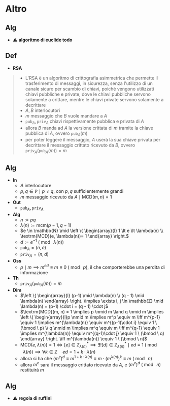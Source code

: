 # Altro

## Alg

- ⚠️ **algoritmo di euclide todo**

## Def

- **RSA**

> - L'RSA è un algoritmo di crittografia asimmetrica che permette il trasferimento di messaggi, in sicurezza, senza l'utilizzo di un canale sicuro per scambio di chiavi, poiché vengono utilizzati chiavi pubbliche e private, dove le chiavi pubbliche servono solamente a crittare, mentre le chiavi private servono solamente a decrittare
> - $A, B$ interlocutori
> - $m$ messaggio che $B$ vuole mandare a $A$
> - $\texttt{pub}_A, \texttt{priv}_A$ chiavi rispettivamente pubblica e privata di $A$
> - allora $B$ manda ad $A$ la versione crittata di $m$ tramite la chiave pubblica di $A$, ovvero $\texttt{pub}_A(m)$
> - per poter leggere il messaggio, $A$ userà la sua chiave privata per decrittare il messaggio crittato ricevuto da $B$, ovvero $\texttt{priv}_A(\texttt{pub}_A(m)) = m$

## Alg

- **In**
    - $A$ interlocutore
    - $p, q \in \mathbb{P} \mid p \neq q$, con $p, q$ sufficientemente grandi
    - $m$ messaggio ricevuto da $A \mid \textrm{MCD}(m, n) = 1$
- **Out**
    - $\texttt{pub}_A, \texttt{priv}_A$
- **Alg**
    - $n := pq$
    - $\lambda(n) := \textrm{mcm}(p-1, q-1)$
    - $e \in \mathbb{N} \mid \left \{ \begin{array}{l} 1 \lt e \lt \lambda(n) \\ \textrm{MCD}(e, \lambda(n))= 1 \end{array} \right.$
    - $d:= e^{-1} \ (\bmod \ \lambda(n))$
    - $\texttt{pub}_A = (n, e)$
    - $\texttt{priv}_A = (n, d)$
- **Oss**
    - $p \mid m \implies m^{ed} \equiv m \equiv 0 \ (\bmod \ p)$, il che comporterebbe una perdita di informazione
- **Th**
    - $\texttt{priv}_A(\texttt{pub}_A(m)) = m$
- **Dim**
    - $\left \{ \begin{array}{l} (p-1) \mid \lambda(n) \\ (q - 1) \mid \lambda(n) \end{array} \right. \implies \exists i, j \in \mathbb{Z} \mid \lambda(n) = (p-1) \cdot i  = (q - 1) \cdot j$
    - $\textrm{MCD}(m, n) = 1 \implies p \nmid m \land q \nmid m \implies \left \{ \begin{array}{l}p \nmid m \implies m^p \equiv m \iff m^{p-1} \equiv 1  \implies m^{\lambda(n)} \equiv m^{(p-1)\cdot i} \equiv 1 \ (\bmod \ p) \\ q \nmid m \implies m^q \equiv m \iff m^{q-1} \equiv 1 \implies m^{\lambda(n)} \equiv m^{(q-1)\cdot j} \equiv 1 \ (\bmod \ q) \end{array} \right. \iff m^{\lambda(n)} \equiv 1 \ (\bmod \ n)$
    - $\textrm{MCD}(e, \lambda(n)) = 1 \iff [e] \in \mathbb{Z}^*_{\lambda(n)} \implies \exists ! [d] \in \mathbb{Z}^*_{\lambda(n)} \mid ed \equiv 1 \ (\bmod \ \lambda(n)) \implies \forall k \in \mathbb{Z} \quad ed = 1 + k \cdot\lambda(n)$
    - allora si ha che $(m^e)^d \equiv m^{1 + k \cdot \lambda(n)} \equiv m \cdot (m^{\lambda(n)})^k \equiv m \ (\bmod \ n)$
    - allora $m^e$ sarà il messaggio crittato ricevuto da $A$, e $(m^e)^d \ (\bmod \ n)$ restituirà $m$

## Alg

- ⚠️ **regola di ruffini**

